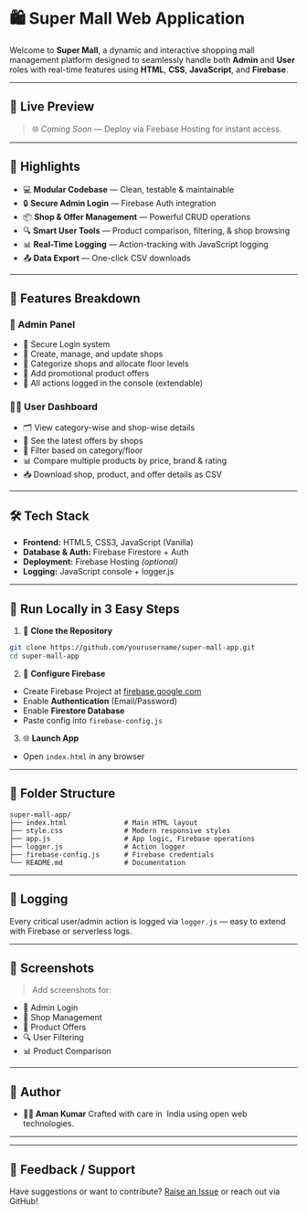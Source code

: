 # 🛍️ Super Mall Web Application

Welcome to **Super Mall**, a dynamic and interactive shopping mall management platform designed to seamlessly handle both **Admin** and **User** roles with real-time features using **HTML**, **CSS**, **JavaScript**, and **Firebase**.

---

## 🚀 Live Preview

> 🌐 *Coming Soon* — Deploy via Firebase Hosting for instant access.

---

## 🌟 Highlights

* 💻 **Modular Codebase** — Clean, testable & maintainable
* 🔒 **Secure Admin Login** — Firebase Auth integration
* 📦 **Shop & Offer Management** — Powerful CRUD operations
* 🔍 **Smart User Tools** — Product comparison, filtering, & shop browsing
* 📊 **Real-Time Logging** — Action-tracking with JavaScript logging
* 📤 **Data Export** — One-click CSV downloads

---

## 👥 Features Breakdown

### 👤 Admin Panel

* 🔐 Secure Login system
* 🏬 Create, manage, and update shops
* 🎯 Categorize shops and allocate floor levels
* 🧾 Add promotional product offers
* 🧠 All actions logged in the console (extendable)

### 🧑‍💻 User Dashboard

* 🗂️ View category-wise and shop-wise details
* 🎁 See the latest offers by shops
* 🔎 Filter based on category/floor
* 📊 Compare multiple products by price, brand & rating
* 📥 Download shop, product, and offer details as CSV

---

## 🛠️ Tech Stack

* **Frontend:** HTML5, CSS3, JavaScript (Vanilla)
* **Database & Auth:** Firebase Firestore + Auth
* **Deployment:** Firebase Hosting *(optional)*
* **Logging:** JavaScript console + logger.js

---

## 🧪 Run Locally in 3 Easy Steps

1. 📁 **Clone the Repository**

```bash
git clone https://github.com/yourusername/super-mall-app.git
cd super-mall-app
```

2. 🔧 **Configure Firebase**

* Create Firebase Project at [firebase.google.com](https://firebase.google.com)
* Enable **Authentication** (Email/Password)
* Enable **Firestore Database**
* Paste config into `firebase-config.js`

3. 🌐 **Launch App**

* Open `index.html` in any browser

---

## 📁 Folder Structure

```
super-mall-app/
├── index.html              # Main HTML layout
├── style.css               # Modern responsive styles
├── app.js                  # App logic, Firebase operations
├── logger.js               # Action logger
├── firebase-config.js      # Firebase credentials
└── README.md               # Documentation
```

---

## 📝 Logging

Every critical user/admin action is logged via `logger.js` — easy to extend with Firebase or serverless logs.

---

## 📸 Screenshots

> Add screenshots for:

* 🔐 Admin Login
* 🏬 Shop Management
* 🧾 Product Offers
* 🔍 User Filtering
* 📊 Product Comparison

---

## 🙌 Author

* **👨‍💻 Aman Kumar**
  Crafted with care in  India using open web technologies.

---

---

## 💬 Feedback / Support

Have suggestions or want to contribute? [Raise an Issue](https://github.com/yourusername/super-mall-app/issues) or reach out via GitHub!
